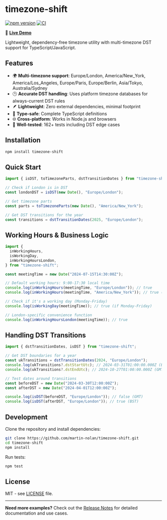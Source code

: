 # timezone-shift

[![npm version](https://img.shields.io/npm/v/timezone-shift?color=blue)](https://www.npmjs.com/package/timezone-shift)
[![CI](https://github.com/martin-nolan/timezone-shift/actions/workflows/ci.yml/badge.svg)](https://github.com/martin-nolan/timezone-shift/actions)

🚀 **[Live Demo](https://timezone-shift-demo.netlify.app/)**

Lightweight, dependency-free timezone utility with multi-timezone DST support for TypeScript/JavaScript.

## Features

- 🌍 **Multi-timezone support**: Europe/London, America/New_York, America/Los_Angeles, Europe/Paris, Europe/Berlin, Asia/Tokyo, Australia/Sydney
- 🕒 **Accurate DST handling**: Uses platform timezone databases for always-current DST rules
- 🪶 **Lightweight**: Zero external dependencies, minimal footprint
- 🔧 **Type-safe**: Complete TypeScript definitions
- 🌐 **Cross-platform**: Works in Node.js and browsers
- 🧪 **Well-tested**: 162+ tests including DST edge cases

## Installation

```bash
npm install timezone-shift
```

## Quick Start

```typescript
import { isDST, toTimezoneParts, dstTransitionDates } from "timezone-shift";

// Check if London is in DST
const londonDST = isDST(new Date(), "Europe/London");

// Get timezone parts
const parts = toTimezoneParts(new Date(), "America/New_York");

// Get DST transitions for the year
const transitions = dstTransitionDates(2025, "Europe/London");
```

## Working Hours & Business Logic

```typescript
import {
  inWorkingHours,
  isWorkingDay,
  inWorkingHoursLondon,
} from "timezone-shift";

const meetingTime = new Date("2024-07-15T14:30:00Z");

// Default working hours: 9:00-17:30 local time
console.log(inWorkingHours(meetingTime, "Europe/London")); // true
console.log(inWorkingHours(meetingTime, "America/New_York")); // true (10:30 EDT)

// Check if it's a working day (Monday-Friday)
console.log(isWorkingDay(meetingTime)); // true (if Monday-Friday)

// London-specific convenience function
console.log(inWorkingHoursLondon(meetingTime)); // true
```

## Handling DST Transitions

```typescript
import { dstTransitionDates, isDST } from "timezone-shift";

// Get DST boundaries for a year
const ukTransitions = dstTransitionDates(2024, "Europe/London");
console.log(ukTransitions?.dstStartUtc); // 2024-03-31T01:00:00.000Z (BST starts)
console.log(ukTransitions?.dstEndUtc); // 2024-10-27T01:00:00.000Z (GMT resumes)

// Test dates around transitions
const beforeDST = new Date("2024-03-30T12:00:00Z");
const afterDST = new Date("2024-04-01T12:00:00Z");

console.log(isDST(beforeDST, "Europe/London")); // false (GMT)
console.log(isDST(afterDST, "Europe/London")); // true (BST)
```

## Development

Clone the repository and install dependencies:

```bash
git clone https://github.com/martin-nolan/timezone-shift.git
cd timezone-shift
npm install
```

Run tests:

```bash
npm test
```

## License

MIT - see [LICENSE](LICENSE) file.

---

**Need more examples?** Check out the [Release Notes](RELEASE_NOTES.md) for detailed documentation and use cases.
